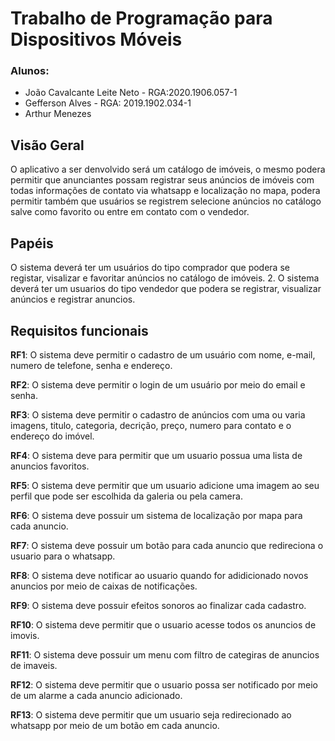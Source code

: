 # Trabalho de Programação para Dispositivos Móveis

### Alunos: 
- João Cavalcante Leite Neto - RGA:2020.1906.057-1
- Gefferson Alves - RGA: 2019.1902.034-1
- Arthur Menezes

## Visão Geral

O aplicativo a ser denvolvido será um catálogo de imóveis, o mesmo podera permitir que anunciantes possam registrar seus anúncios de imóveis com todas informações de contato via whatsapp e localização no mapa, podera permitir também que usuários se registrem selecione anúncios no catálogo salve como favorito ou entre em contato com o vendedor.

## Papéis

O sistema deverá ter um usuários do tipo comprador que podera se registar, visalizar e favoritar anúncios no catálogo de imóveis. 2. O sistema deverá ter um usuarios do tipo vendedor que podera se registrar, visualizar anúncios e registrar anuncios.

## Requisitos funcionais

<strong>RF1</strong>: O sistema deve permitir o cadastro de um usuário com nome, e-mail, numero de telefone, senha e endereço.

<strong>RF2</strong>: O sistema deve permitir o login de um usuário por meio do email e senha.

<strong>RF3</strong>: O sistema deve permitir o cadastro de anúncios com uma ou varia imagens, titulo, categoria, decrição, preço, numero para contato e o endereço do imóvel.

<strong>RF4</strong>: O sistema deve para permitir que um usuario possua uma lista de anuncios favoritos.

<strong>RF5</strong>: O sistema deve permitir que um usuario adicione uma imagem ao seu perfil que pode ser escolhida da galeria ou pela camera.

<strong>RF6</strong>: O sistema deve possuir um sistema de localização por mapa para cada anuncio.

<strong>RF7</strong>: O sistema deve possuir um botão para cada anuncio que redireciona o usuario para o whatsapp.

<strong>RF8</strong>: O sistema deve notificar ao usuario quando for adidicionado novos anuncios por meio de caixas de notificações.

<strong>RF9</strong>: O sistema deve possuir efeitos sonoros ao finalizar cada cadastro.

<strong>RF10</strong>: O sistema deve permitir que o usuario acesse todos os anuncios de imovis.

<strong>RF11</strong>: O sistema deve possuir um menu com filtro de categiras de anuncios de imaveis.

<strong>RF12</strong>: O sistema deve permitir que o usuario possa ser notificado por meio de um alarme a cada anuncio adicionado.

<strong>RF13</strong>: O sistema deve permitir que um usuario seja redirecionado ao whatsapp por meio de um botão em cada anuncio.
